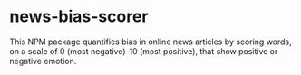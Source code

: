 # news-bias-scorer
This NPM package quantifies bias in online news articles by scoring words, on a scale of 0 (most negative)-10 (most positive), that show positive or negative emotion.
